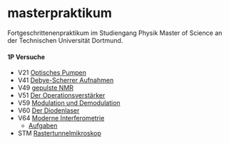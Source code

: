# masterpraktikum
Fortgeschrittenenpraktikum im Studiengang Physik Master of Science an der Technischen Universität Dortmund.

#### 1P Versuche

- V21  [Optisches Pumpen](http://129.217.224.2/HOMEPAGE/PHYSIKER/MASTER/SKRIPT/V21n_TeachSpin_new.pdf)
- V41  [Debye-Scherrer Aufnahmen](http://129.217.224.2/HOMEPAGE/PHYSIKER/MASTER/SKRIPT/V41.pdf)
- V49  [gepulste NMR](http://129.217.224.2/HOMEPAGE/PHYSIKER/MASTER/SKRIPT/V49.pdf)
- V51  [Der Operationsverstärker](http://129.217.224.2/HOMEPAGE/PHYSIKER/MASTER/SKRIPT/V51.pdf)
- V59  [Modulation und Demodulation](http://129.217.224.2/HOMEPAGE/PHYSIKER/MASTER/SKRIPT/V59.pdf)
- V60  [Der Diodenlaser](http://129.217.224.2/HOMEPAGE/PHYSIKER/MASTER/SKRIPT/Diodenl.pdf)
- V64  [Moderne Interferometrie](http://129.217.224.2/HOMEPAGE/PHYSIKER/MASTER/SKRIPT/Interferometrie.pdf)
    -  [Aufgaben](http://129.217.224.2/HOMEPAGE/PHYSIKER/MASTER/SKRIPT/V64Aufgaben.pdf)
- STM  [Rastertunnelmikroskop](http://129.217.224.2/HOMEPAGE/PHYSIKER/MASTER/SKRIPT/STMAnleitung.pdf)
